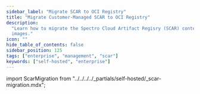```yaml
---
sidebar_label: "Migrate SCAR to OCI Registry"
title: "Migrate Customer-Managed SCAR to OCI Registry"
description:
  "Learn how to migrate the Spectro Cloud Artifact Regisry (SCAR) content to the OCI registry used to host packs and
  images."
icon: ""
hide_table_of_contents: false
sidebar_position: 125
tags: ["enterprise", "management", "scar"]
keywords: ["self-hosted", "enterprise"]
---
```


import ScarMigration from "../../../../_partials/self-hosted/_scar-migration.mdx";

<ScarMigration name="scar-migration" edition="Palette" />
